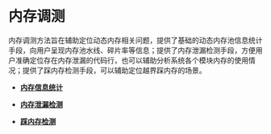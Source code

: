# 内存调测

内存调测方法旨在辅助定位动态内存相关问题，提供了基础的动态内存池信息统计手段，向用户呈现内存池水线、碎片率等信息；提供了内存泄漏检测手段，方便用户准确定位存在内存泄漏的代码行，也可以辅助分析系统各个模块内存的使用情况；提供了踩内存检测手段，可以辅助定位越界踩内存的场景。


- **[内存信息统计](kernel-mini-memory-debug-mes.md)**

- **[内存泄漏检测](kernel-mini-memory-debug-det.md)**

- **[踩内存检测](kernel-mini-memory-debug-cet.md)**